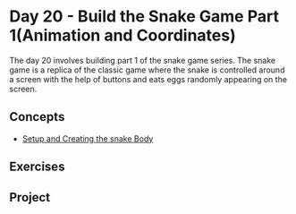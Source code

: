 # Day 20 - Build the Snake Game Part 1(Animation and Coordinates)

The day 20 involves building part 1 of the snake game series. The snake game is a replica of the classic game where the snake is controlled around a screen with the help of buttons and eats eggs randomly appearing on the screen.

## Concepts

- [Setup and Creating the snake Body](./concepts/00_screen-setup-and-body.py)

## Exercises

## Project
